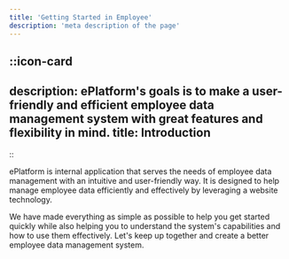 ```yaml
---
title: 'Getting Started in Employee'
description: 'meta description of the page'
---
```


::icon-card
---
description: ePlatform's goals is to make a user-friendly and efficient employee data management system with great features and flexibility in mind.
title: Introduction
---
::

ePlatform is internal application that serves the needs of employee data management with an intuitive and user-friendly way. It is designed to help manage employee data efficiently and effectively by leveraging a website technology.

We have made everything as simple as possible to help you get started quickly while also helping you to understand the system's capabilities and how to use them effectively. Let's keep up together and create a better employee data management system. 
